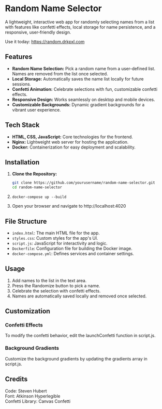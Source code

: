 # Random Name Selector

A lightweight, interactive web app for randomly selecting names from a list with features like confetti effects, local storage for name persistence, and a responsive, user-friendly design. 

Use it today: https://random.drkpxl.com

## Features

- **Random Name Selection:** Pick a random name from a user-defined list. Names are removed from the list once selected.
- **Local Storage:** Automatically saves the name list locally for future sessions.
- **Confetti Animation:** Celebrate selections with fun, customizable confetti effects.
- **Responsive Design:** Works seamlessly on desktop and mobile devices.
- **Customizable Backgrounds:** Dynamic gradient backgrounds for a vibrant user experience.

## Tech Stack

- **HTML, CSS, JavaScript:** Core technologies for the frontend.
- **Nginx:** Lightweight web server for hosting the application.
- **Docker:** Containerization for easy deployment and scalability.

## Installation

1. **Clone the Repository:**

   ```bash
   git clone https://github.com/yourusername/random-name-selector.git
   cd random-name-selector
   ```

2. `docker-compose up --build`
3. Open your browser and navigate to http://localhost:4020

## File Structure

- `index.html`: The main HTML file for the app.
- `styles.css`: Custom styles for the app's UI.
- `script.js`: JavaScript for interactivity and logic.
- `Dockerfile`: Configuration file for building the Docker image.
- `docker-compose.yml`: Defines services and container settings.

## Usage

1. Add names to the list in the text area.
2. Press the Randomize button to pick a name.
3. Celebrate the selection with confetti effects.
4. Names are automatically saved locally and removed once selected.


## Customization

### Confetti Effects
To modify the confetti behavior, edit the launchConfetti function in script.js.

### Background Gradients
Customize the background gradients by updating the gradients array in script.js.

## Credits
Code: Steven Hubert  
Font: Atkinson Hyperlegible  
Confetti Library: Canvas Confetti